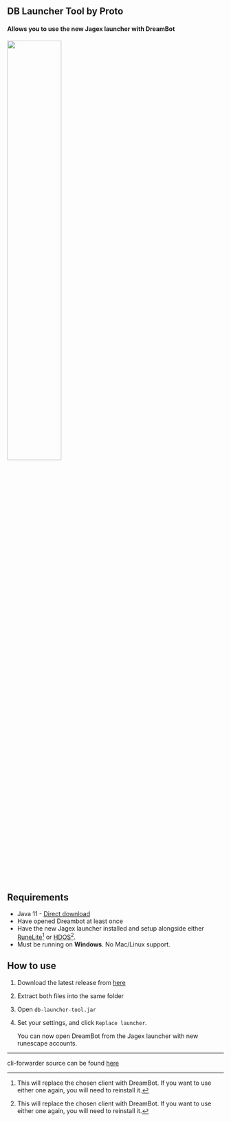 ## DB Launcher Tool by Proto


#### Allows you to use the new Jagex launcher with DreamBot

<img src="https://github.com/Protoprize/db-launcher-tool/assets/64224090/dc91ebe5-2dec-464d-958d-3d114f948f70" width=50% height=50%>

## Requirements
- Java 11 - [Direct download](https://github.com/adoptium/temurin11-binaries/releases/download/jdk-11.0.20.1%2B1/OpenJDK11U-jre_x64_windows_hotspot_11.0.20.1_1.msi)
- Have opened Dreambot at least once
- Have the new Jagex launcher installed and setup alongside either [RuneLite](https://runelite.net/)[^1] or [HDOS](https://hdos.dev/)[^1].
- Must be running on **Windows**. No Mac/Linux support.
[^1]: This will replace the chosen client with DreamBot. If you want to use either one again, you will need to reinstall it.



## How to use
1. Download the latest release from [here](https://github.com/Protoprize/db-launcher-tool/releases/tag/1.0)
2. Extract both files into the same folder
3. Open `db-launcher-tool.jar`
4. Set your settings, and click `Replace launcher`. 

   You can now open DreamBot from the Jagex launcher with new runescape accounts.



---


cli-forwarder source can be found [here](https://github.com/Protoprize/db-cli-forwarder)

